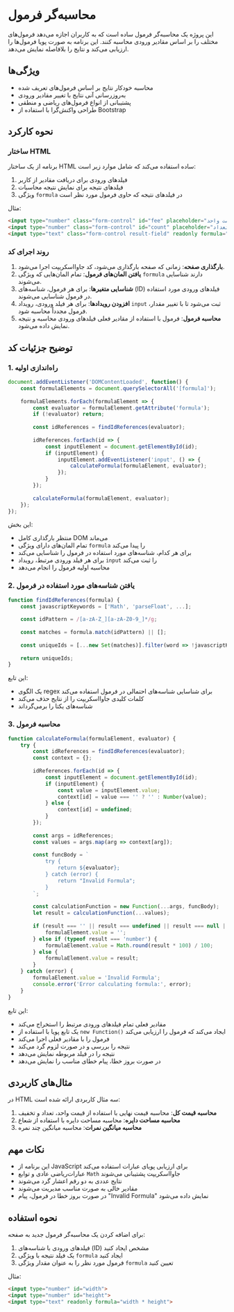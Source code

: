 # محاسبه‌گر فرمول

این پروژه یک محاسبه‌گر فرمول ساده است که به کاربران اجازه می‌دهد فرمول‌های مختلف را بر اساس مقادیر ورودی محاسبه کنند. این برنامه به صورت پویا فرمول‌ها را ارزیابی می‌کند و نتایج را بلافاصله نمایش می‌دهد.

## ویژگی‌ها

- محاسبه خودکار نتایج بر اساس فرمول‌های تعریف شده
- به‌روزرسانی آنی نتایج با تغییر مقادیر ورودی
- پشتیبانی از انواع فرمول‌های ریاضی و منطقی
- طراحی واکنش‌گرا با استفاده از Bootstrap

## نحوه کارکرد

### ساختار HTML

برنامه از یک ساختار HTML ساده استفاده می‌کند که شامل موارد زیر است:

1. فیلدهای ورودی برای دریافت مقادیر از کاربر
2. فیلدهای نتیجه برای نمایش نتیجه محاسبات
3. ویژگی `formula` در فیلدهای نتیجه که حاوی فرمول مورد نظر است

مثال:
```html
<input type="number" class="form-control" id="fee" placeholder="قیمت واحد">
<input type="number" class="form-control" id="count" placeholder="تعداد">
<input type="text" class="form-control result-field" readonly formula="count*fee-discount">
```

### روند اجرای کد

1. **بارگذاری صفحه**: زمانی که صفحه بارگذاری می‌شود، کد جاوااسکریپت اجرا می‌شود.
2. **یافتن المان‌های فرمول**: تمام المان‌هایی که ویژگی `formula` دارند شناسایی می‌شوند.
3. **شناسایی متغیرها**: برای هر فرمول، شناسه‌های (ID) فیلدهای ورودی مورد استفاده در فرمول شناسایی می‌شوند.
4. **افزودن رویدادها**: برای هر فیلد ورودی، رویداد `input` ثبت می‌شود تا با تغییر مقدار، فرمول مجدداً محاسبه شود.
5. **محاسبه فرمول**: فرمول با استفاده از مقادیر فعلی فیلدهای ورودی محاسبه و نتیجه نمایش داده می‌شود.

## توضیح جزئیات کد

### 1. راه‌اندازی اولیه

```javascript
document.addEventListener('DOMContentLoaded', function() {
    const formulaElements = document.querySelectorAll('[formula]');
    
    formulaElements.forEach(formulaElement => {
        const evaluator = formulaElement.getAttribute('formula');
        if (!evaluator) return;
        
        const idReferences = findIdReferences(evaluator);
        
        idReferences.forEach(id => {
            const inputElement = document.getElementById(id);
            if (inputElement) {
                inputElement.addEventListener('input', () => {
                    calculateFormula(formulaElement, evaluator);
                });
            }
        });
        
        calculateFormula(formulaElement, evaluator);
    });
});
```

این بخش:
- منتظر بارگذاری کامل DOM می‌ماند
- تمام المان‌های دارای ویژگی `formula` را پیدا می‌کند
- برای هر کدام، شناسه‌های مورد استفاده در فرمول را شناسایی می‌کند
- برای هر فیلد ورودی مرتبط، رویداد `input` را ثبت می‌کند
- محاسبه اولیه فرمول را انجام می‌دهد

### 2. یافتن شناسه‌های مورد استفاده در فرمول

```javascript
function findIdReferences(formula) {
    const javascriptKeywords = ['Math', 'parseFloat', ...];
    
    const idPattern = /[a-zA-Z_][a-zA-Z0-9_]*/g;
    
    const matches = formula.match(idPattern) || [];
    
    const uniqueIds = [...new Set(matches)].filter(word => !javascriptKeywords.includes(word));
    
    return uniqueIds;
}
```

این تابع:
- یک الگوی regex برای شناسایی شناسه‌های احتمالی در فرمول استفاده می‌کند
- کلمات کلیدی جاوااسکریپت را از نتایج حذف می‌کند
- شناسه‌های یکتا را برمی‌گرداند

### 3. محاسبه فرمول

```javascript
function calculateFormula(formulaElement, evaluator) {
    try {
        const idReferences = findIdReferences(evaluator);
        const context = {};
        
        idReferences.forEach(id => {
            const inputElement = document.getElementById(id);
            if (inputElement) {
                const value = inputElement.value;
                context[id] = value === '' ? '' : Number(value);
            } else {
                context[id] = undefined;
            }
        });
        
        const args = idReferences;
        const values = args.map(arg => context[arg]);
        
        const funcBody = `
            try {
                return ${evaluator};
            } catch (error) {
                return "Invalid Formula";
            }
        `;
        
        const calculationFunction = new Function(...args, funcBody);
        let result = calculationFunction(...values);
        
        if (result === '' || result === undefined || result === null || isNaN(result)) {
            formulaElement.value = '';
        } else if (typeof result === 'number') {
            formulaElement.value = Math.round(result * 100) / 100;
        } else {
            formulaElement.value = result;
        }
    } catch (error) {
        formulaElement.value = 'Invalid Formula';
        console.error('Error calculating formula:', error);
    }
}
```

این تابع:
- مقادیر فعلی تمام فیلدهای ورودی مرتبط را استخراج می‌کند
- یک تابع پویا با استفاده از `new Function()` ایجاد می‌کند که فرمول را ارزیابی می‌کند
- فرمول را با مقادیر فعلی اجرا می‌کند
- نتیجه را بررسی و در صورت لزوم گرد می‌کند
- نتیجه را در فیلد مربوطه نمایش می‌دهد
- در صورت بروز خطا، پیام خطای مناسب را نمایش می‌دهد

## مثال‌های کاربردی

در HTML سه مثال کاربردی ارائه شده است:

1. **محاسبه قیمت کل**: محاسبه قیمت نهایی با استفاده از قیمت واحد، تعداد و تخفیف
2. **محاسبه مساحت دایره**: محاسبه مساحت دایره با استفاده از شعاع
3. **محاسبه میانگین نمرات**: محاسبه میانگین چند نمره

## نکات مهم

- این برنامه از JavaScript برای ارزیابی پویای عبارات استفاده می‌کند
- عبارات‌ریاضی عادی و توابع `Math` جاوااسکریپت پشتیبانی می‌شوند
- نتایج عددی به دو رقم اعشار گرد می‌شوند
- مقادیر خالی به صورت مناسب مدیریت می‌شوند
- در صورت بروز خطا در فرمول، پیام "Invalid Formula" نمایش داده می‌شود

## نحوه استفاده

برای اضافه کردن یک محاسبه‌گر فرمول جدید به صفحه:

1. فیلدهای ورودی با شناسه‌های (ID) مشخص ایجاد کنید
2. یک فیلد نتیجه با ویژگی `formula` ایجاد کنید
3. فرمول مورد نظر را به عنوان مقدار ویژگی `formula` تعیین کنید

مثال:
```html
<input type="number" id="width">
<input type="number" id="height">
<input type="text" readonly formula="width * height">
```
